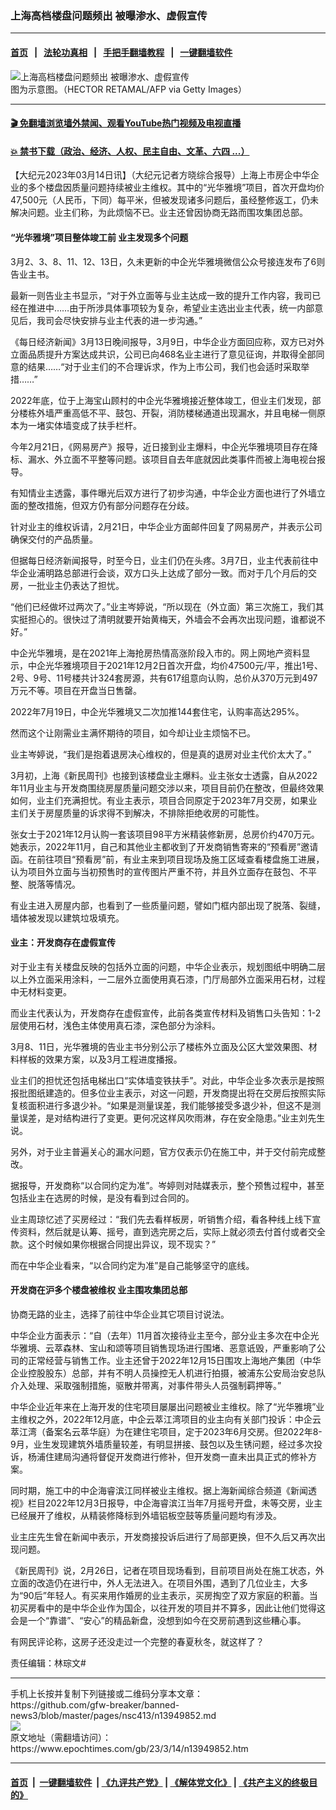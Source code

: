 ### 上海高档楼盘问题频出 被曝渗水、虚假宣传
------------------------

#### [首页](https://github.com/gfw-breaker/banned-news3/blob/master/README.md) &nbsp;&nbsp;|&nbsp;&nbsp; [法轮功真相](https://github.com/begood0513/basic/blob/master/README.md)  &nbsp;&nbsp;|&nbsp;&nbsp; [手把手翻墙教程](https://github.com/gfw-breaker/guides/wiki)  &nbsp;&nbsp;|&nbsp;&nbsp; [一键翻墙软件](https://github.com/gfw-breaker/nogfw/blob/master/README.md)  



<div><img alt="上海高档楼盘问题频出 被曝渗水、虚假宣传" class="attachment-djy_600_400 size-djy_600_400 wp-post-image" src="https://i.epochtimes.com/assets/uploads/2023/03/id13948673-604101-600x400.jpg"/>
<div class="caption">
 图为示意图。（HECTOR RETAMAL/AFP via Getty Images）
</div></div><hr/>

#### [ 🎬  免翻墙浏览墙外禁闻、观看YouTube热门视频及电视直播](https://github.com/gfw-breaker/HelloWorld)

#### [ 💥  禁书下载（政治、经济、人权、民主自由、文革、六四 ...）](https://github.com/gfw-breaker/books/blob/master/README.md)

<div><p>
 【大纪元2023年03月14日讯】（大纪元记者方晓综合报导）上海上市房企中华企业的多个楼盘因质量问题持续被业主维权。其中的“光华雅境”项目，首次开盘均价47,500元（人民币，下同）每平米，但被发现诸多问题后，虽经整修返工，仍未解决问题。业主们称，为此烦恼不已。业主还曾因协商无路而围攻集团总部。
</p>
<h4>
 “光华雅境”项目整体竣工前 业主发现多个问题
</h4>
<p>
 3月2、3、8、11、12、13日，久未更新的中企光华雅境微信公众号接连发布了6则告业主书。
</p>
<p>
 最新一则告业主书显示，“对于外立面等与业主达成一致的提升工作内容，我司已经在推进中……由于所涉具体事项较为复杂，希望业主选出业主代表，统一内部意见后，我司会尽快安排与业主代表的进一步沟通。”
</p>
<p>
 《每日经济新闻》3月13日晚间报导，3月9日，中华企业方面回应称，双方已对外立面品质提升方案达成共识，公司已向468名业主进行了意见征询，并取得全部同意的结果……“对于业主们的不合理诉求，作为上市公司，我们也会适时采取举措……”
</p>
<p>
 2022年底，位于上海宝山顾村的中企光华雅境接近整体竣工，但业主们发现，部分楼栋外墙严重高低不平、鼓包、开裂，消防楼梯通道出现漏水，并且电梯一侧原本为一堵实体墙变成了扶手栏杆。
</p>
<p>
 今年2月21日，《网易房产》报导，近日接到业主爆料，中企光华雅境项目存在降标、漏水、外立面不平整等问题。该项目自去年底就因此类事件而被上海电视台报导。
</p>
<p>
 有知情业主透露，事件曝光后双方进行了初步沟通，中华企业方面也进行了外墙立面的整改措施，但双方仍有部分问题存在分歧。
</p>
<p>
 针对业主的维权诉请，2月21日，中华企业方面邮件回复了网易房产，并表示公司确保交付的产品质量。
</p>
<p>
 但据每日经济新闻报导，时至今日，业主们仍在头疼。3月7日，业主代表前往中华企业浦明路总部进行会谈，双方口头上达成了部分一致。而对于几个月后的交房，一批业主仍表达了担忧。
</p>
<p>
 “他们已经做坏过两次了。”业主岑婷说，“所以现在（外立面）第三次施工，我们其实挺担心的。很快过了清明就要开始黄梅天，外墙会不会再次出现问题，谁都说不好。”
</p>
<p>
 中企光华雅境，是在2021年上海抢房热情高涨阶段入市的。网上网地产资料显示，中企光华雅境项目于2021年12月2日首次开盘，均价47500元/平，推出1号、2号、9号、11号楼共计324套房源，共有617组意向认购，总价从370万元到497万元不等。项目在开盘当日售罄。
</p>
<p>
 2022年7月19日，中企光华雅境又二次加推144套住宅，认购率高达295%。
</p>
<p>
 然而这个让刚需业主满怀期待的项目，如今却让业主烦恼不已。
</p>
<p>
 业主岑婷说，“我们是抱着退房决心维权的，但是真的退房对业主代价太大了。”
</p>
<p>
 3月初，上海《新民周刊》也接到该楼盘业主爆料。业主张女士透露，自从2022年11月业主与开发商围绕房屋质量问题交涉以来，项目目前仍在整改，但最终效果如何，业主们充满担忧。有业主表示，项目合同原定于2023年7月交房，如果业主们关于房屋质量的诉求得不到解决，不排除拒绝收房的可能性。
</p>
<p>
 张女士于2021年12月认购一套该项目98平方米精装修新房，总房价约470万元。她表示，2022年11月，自己和其他业主都收到了开发商销售寄来的“预看房”邀请函。在前往项目“预看房”前，有业主来到项目现场及施工区域查看楼盘施工进展，认为项目外立面与当初预售时的宣传图片严重不符，并且外立面存在鼓包、不平整、脱落等情况。
</p>
<p>
 有业主进入房屋内部，也看到了一些质量问题，譬如门框内部出现了脱落、裂缝，墙体被发现以建筑垃圾填充。
</p>
<h4>
 业主：开发商存在虚假宣传
</h4>
<p>
 对于业主有关楼盘反映的包括外立面的问题，中华企业表示，规划图纸中明确二层以上外立面采用涂料，一二层外立面使用真石漆，门厅局部外立面采用石材，过程中无材料变更。
</p>
<p>
 而业主代表认为，开发商存在虚假宣传，此前各类宣传材料及销售口头告知：1-2层使用石材，浅色主体使用真石漆，深色部分为涂料。
</p>
<p>
 3月8、11日，光华雅境的告业主书分别公示了楼栋外立面及公区大堂效果图、材料样板的效果方案，以及3月工程进度播报。
</p>
<p>
 业主们的担忧还包括电梯出口“实体墙变铁扶手”。对此，中华企业多次表示是按照报批图纸建造的。但多位业主表示，对这一问题，开发商提出将在交房后按照实际复核面积进行多退少补。“如果是测量误差，我们能够接受多退少补，但这不是测量误差，是对结构进行了变更。更何况这样风吹雨淋，存在安全隐患。”业主刘先生说。
</p>
<p>
 另外，对于业主普遍关心的漏水问题，官方仅表示仍在施工中，并于交付前完成整改。
</p>
<p>
 据报导，开发商称“以合同约定为准”。岑婷则对陆媒表示，整个预售过程中，甚至包括业主在选房的时候，是没有看到过合同的。
</p>
<p>
 业主周琼忆述了买房经过：“我们先去看样板房，听销售介绍，看各种线上线下宣传资料，然后就是认筹、摇号，直到选完房之后，实际上就必须去付首付或者交全款。这个时候如果你根据合同提出异议，现不现实？”
</p>
<p>
 而在中华企业看来，“以合同约定为准”是自己能够坚守的底线。
</p>
<h4>
 开发商在沪多个楼盘被维权 业主围攻集团总部
</h4>
<p>
 协商无路的业主，选择了前往中华企业其它项目讨说法。
</p>
<p>
 中华企业方面表示：“自（去年）11月首次接待业主至今，部分业主多次在中企光华雅境、云萃森林、宝山和颂等项目销售现场进行围堵、恶意诋毁，严重影响了公司的正常经营与销售工作。业主还曾于2022年12月15日围攻上海地产集团（中华企业控股股东）总部，并有不明人员操控无人机进行拍摄，被浦东公安局治安总队介入处理、采取强制措施，驱散并带离，对事件带头人员强制羁押等。”
</p>
<p>
 中华企业近年来在上海开发的住宅项目屡屡出问题被业主维权。除了“光华雅境”业主维权之外，2022年12月底，中企云萃江湾项目的业主向有关部门投诉：中企云萃江湾（备案名云萃华庭）为在建住宅项目，定于2023年6月交房。但2022年8-9月，业生发现建筑外墙质量较差，有明显拼接、鼓包以及生锈问题，经过多次投诉，杨浦住建局沟通将督促开发商进行修补，但开发商一直未出具正式的修补方案。
</p>
<p>
 同时期，施工中的中企海睿滨江同样被业主维权。据上海新闻综合频道《新闻透视》栏目2022年12月3日报导，中企海睿滨江当年7月摇号开盘，未等交房，业主已经展开了维权，从精装修降标到外墙铝板空鼓等质量问题均有涉及。
</p>
<p>
 业主庄先生曾在新闻中表示，开发商接投诉后进行了局部更换，但不久后又再次出现问题。
</p>
<p>
 《新民周刊》说，2月26日，记者在项目现场看到，目前项目尚处在施工状态，外立面的改造仍在进行中，外人无法进入。在项目外围，遇到了几位业主，大多为“90后”年轻人。有买来用作婚房的业主表示，买房掏空了双方家庭的积蓄。当初买房看中的是中华企业作为国企，以往开发的项目并不算多，因此让他们觉得这会是一个“靠谱”、“安心”的精品新盘，没想到如今在交房前遇到这些糟心事。
</p>
<p>
 有网民评论称，这房子还没走过一个完整的春夏秋冬，就这样了？
</p>
<p>
 责任编辑：林琮文#
</p>
</div>
<hr/>
手机上长按并复制下列链接或二维码分享本文章：<br/>
https://github.com/gfw-breaker/banned-news3/blob/master/pages/nsc413/n13949852.md <br/>
<a href='https://github.com/gfw-breaker/banned-news3/blob/master/pages/nsc413/n13949852.md'><img src='https://github.com/gfw-breaker/banned-news3/blob/master/pages/nsc413/n13949852.md.png'/></a> <br/>
原文地址（需翻墙访问）：https://www.epochtimes.com/gb/23/3/14/n13949852.htm


------------------------
#### [首页](https://github.com/gfw-breaker/banned-news3/blob/master/README.md) &nbsp;|&nbsp; [一键翻墙软件](https://github.com/gfw-breaker/nogfw/blob/master/README.md) &nbsp;| [《九评共产党》](https://github.com/gfw-breaker/9ping.md/blob/master/README.md#九评之一评共产党是什么) | [《解体党文化》](https://github.com/gfw-breaker/jtdwh.md/blob/master/README.md) | [《共产主义的终极目的》](https://github.com/gfw-breaker/gczydzjmd.md/blob/master/README.md)


<img src='http://gfw-breaker.win/banned-news3/pages/nsc413/n13949852.md' width='0px' height='0px'/>